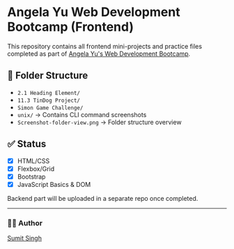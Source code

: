 # Angela Yu Web Development Bootcamp (Frontend)

This repository contains all frontend mini-projects and practice files completed as part of [Angela Yu's Web Development Bootcamp](https://www.udemy.com/course/the-complete-web-development-bootcamp/).

## 📁 Folder Structure

- `2.1 Heading Element/`
- `11.3 TinDog Project/`
- `Simon Game Challenge/`
- `unix/` → Contains CLI command screenshots
- `Screenshot-folder-view.png` → Folder structure overview

## ✅ Status

- [x] HTML/CSS
- [x] Flexbox/Grid
- [x] Bootstrap
- [x] JavaScript Basics & DOM

Backend part will be uploaded in a separate repo once completed.

---

### 🧑‍💻 Author

[Sumit Singh](https://github.com/Sumitsingh39499)

